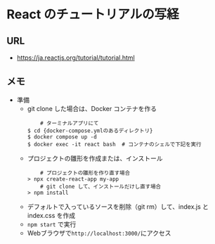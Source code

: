 # React のチュートリアルの写経  
## URL
- https://ja.reactjs.org/tutorial/tutorial.html  
## メモ
- 準備  
    - git clone した場合は、Docker コンテナを作る
        ```
            # ターミナルアプリにて
        $ cd {docker-compose.ymlのあるディレクトリ}
        $ docker compose up -d
        $ docker exec -it react bash  # コンテナのシェルで下記を実行
        ```
    - プロジェクトの雛形を作成または、インストール　　
        ```
            # プロジェクトの雛形を作り直す場合
        > npx create-react-app my-app  
            # git clone して、インストールだけし直す場合
        > npm install
        ```
    - デフォルトで入っているソースを削除（git rm）して、index.js と index.css を作成  
    - `npm start` で実行  
    - Webブラウザで`http://localhost:3000/`にアクセス  

